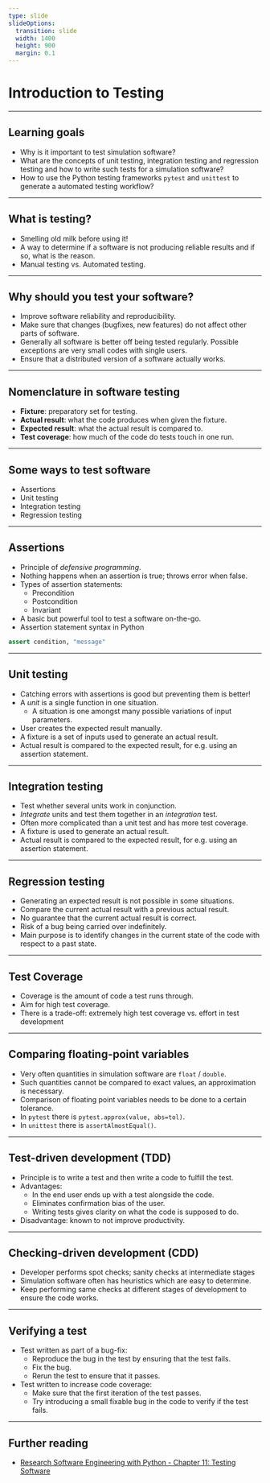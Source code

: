 ```yaml
---
type: slide
slideOptions:
  transition: slide
  width: 1400
  height: 900
  margin: 0.1
---
```


<style>
  .reveal strong {
    font-weight: bold;
    color: orange;
  }
  .reveal p {
    text-align: left;
  }
  .reveal section h1 {
    color: orange;
  }
  .reveal section h2 {
    color: orange;
  }
</style>

# Introduction to Testing

---

## Learning goals

- Why is it important to test simulation software?
- What are the concepts of unit testing, integration testing and regression testing and how to write such tests for a simulation software?
- How to use the Python testing frameworks `pytest` and `unittest` to generate a automated testing workflow?

---

## What is testing?

- Smelling old milk before using it!
- A way to determine if a software is not producing reliable results and if so, what is the reason.
- Manual testing vs. Automated testing.

---

## Why should you test your software?

- Improve software reliability and reproducibility.
- Make sure that changes (bugfixes, new features) do not affect other parts of software.
- Generally all software is better off being tested regularly. Possible exceptions are very small codes with single users.
- Ensure that a distributed version of a software actually works.

---

## Nomenclature in software testing

- **Fixture**: preparatory set for testing.
- **Actual result**: what the code produces when given the fixture.
- **Expected result**: what the actual result is compared to.
- **Test coverage**: how much of the code do tests touch in one run.

---

## Some ways to test software

- Assertions
- Unit testing
- Integration testing
- Regression testing

---

## Assertions

- Principle of *defensive programming*.
- Nothing happens when an assertion is true; throws error when false.
- Types of assertion statements:
    - Precondition
    - Postcondition
    - Invariant
- A basic but powerful tool to test a software on-the-go.
- Assertion statement syntax in Python

```python
assert condition, "message"
```

---

## Unit testing

- Catching errors with assertions is good but preventing them is better!
- A *unit* is a single function in one situation.
    - A situation is one amongst many possible variations of input parameters.
- User creates the expected result manually.
- A fixture is a set of inputs used to generate an actual result.
- Actual result is compared to the expected result, for e.g. using an assertion statement.

---

## Integration testing

- Test whether several units work in conjunction.
- *Integrate* units and test them together in an *integration* test.
- Often more complicated than a unit test and has more test coverage.
- A fixture is used to generate an actual result.
- Actual result is compared to the expected result, for e.g. using an assertion statement.

---

## Regression testing

- Generating an expected result is not possible in some situations.
- Compare the current actual result with a previous actual result.
- No guarantee that the current actual result is correct.
- Risk of a bug being carried over indefinitely.
- Main purpose is to identify changes in the current state of the code with respect to a past state.

---

## Test Coverage

- Coverage is the amount of code a test runs through.
- Aim for high test coverage.
- There is a trade-off: extremely high test coverage vs. effort in test development

---

## Comparing floating-point variables

- Very often quantities in simulation software are `float` / `double`.
- Such quantities cannot be compared to exact values, an approximation is necessary.
- Comparison of floating point variables needs to be done to a certain tolerance.
- In `pytest` there is `pytest.approx(value, abs=tol)`.
- In `unittest` there is `assertAlmostEqual()`.

---

## Test-driven development (TDD)

- Principle is to write a test and then write a code to fulfill the test.
- Advantages:
    - In the end user ends up with a test alongside the code.
    - Eliminates confirmation bias of the user.
    - Writing tests gives clarity on what the code is supposed to do.
- Disadvantage: known to not improve productivity.

---

## Checking-driven development (CDD)

- Developer performs spot checks; sanity checks at intermediate stages
- Simulation software often has heuristics which are easy to determine.
- Keep performing same checks at different stages of development to ensure the code works.

---

## Verifying a test

- Test written as part of a bug-fix:
    - Reproduce the bug in the test by ensuring that the test fails.
    - Fix the bug.
    - Rerun the test to ensure that it passes.
- Test written to increase code coverage:
    - Make sure that the first iteration of the test passes.
    - Try introducing a small fixable bug in the code to verify if the test fails.

---

## Further reading

- [Research Software Engineering with Python - Chapter 11: Testing Software](https://merely-useful.tech/py-rse/testing.html)
